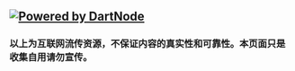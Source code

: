 
[![Powered by DartNode](https://dartnode.com/branding/DN-Open-Source-sm.png)](https://dartnode.com "Powered by DartNode - Free VPS for Open Source")
------
### 以上为互联网流传资源，不保证内容的真实性和可靠性。本页面只是收集自用请勿宣传。

